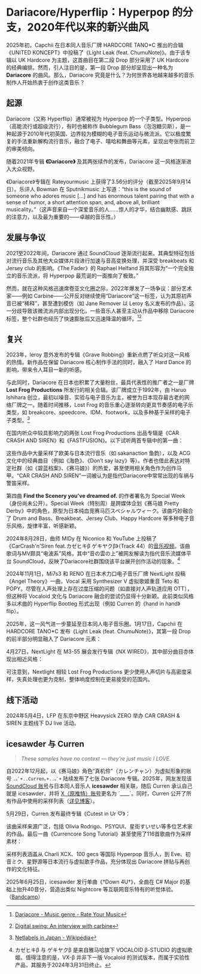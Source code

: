 # Dariacore/Hyperflip：Hyperpop 的分支，2020年代以来的新兴曲风

2025年初，Capchii 在日本同人音乐厂牌 HARDCORE TANO*C 推出的合辑《UNITED KONCEPT》中投稿了《Light Leak (feat. ChumuNote)》。由于该专辑以 UK Hardcore 为主题，这首曲目在第二段 Drop 部分采用了 UK Hardcore 的经典编排。然而，引人注目的是，第一段 Drop 部分却呈现出一种名为 **Dariacore** 的曲风。那么，Dariacore 究竟是什么？为何世界各地越来越多的音乐制作人开始热衷于创作这类音乐？

## 起源

Dariacore（又称 Hyperflip）通常被视为 Hyperpop 的一个子类型。Hyperpop（高能流行或超级流行），有时也被称作 Bubblegum Bass（泡泡糖贝斯），是一种起源于2010年代初英国、边界较为模糊的电子音乐运动与微流派。它以极度繁复的手法重新解构流行音乐，融合了电子、嘻哈和舞曲等元素，呈现出夸张而前卫的审美倾向。

随着2021年专辑 **《Dariacore》** 及其两张续作的发布，Dariacore 这一风格逐渐进入大众视野。

<Meting mid="1948269321" type="song" api="https://api.injahow.cn/meting/?server=:server&type=:type&id=:id&auth=:auth&r=:r"/>

《Dariacore》专辑在 Rateyourmusic 上获得了3.56分的评分（截至2025年9月14日）。乐评人 Bowman 在 Sputnikmusic 上写道：“this is the sound of someone who adores music […] and has enormous talent pairing that with a sense of humor, a short attention span, and, above all, brilliant musicality。”（这声音来自一个深爱音乐的人……惊人的才华，结合幽默感、跳跃的注意力，以及最为重要的——卓越的音乐性。）

## 发展与争议

2021至2022年间，Dariacore 通过 SoundCloud 逐渐流行起来。其典型特征包括对流行音乐及其他大众媒体片段进行加速与音高变换处理，并深受 breakbeats 和 Jersey club 的影响。《The Fader》的 Raphael Helfand 将其形容为“一个完全独立的音乐流派，将 Hyperpop 最荒诞的一面推向了极致。”

然而，就在这种风格迅速席卷亚文化圈之际，2022年爆发了一场争议：部分艺术家——例如 Carbine——公开反对继续使用“Dariacore”这一标签，认为其原初声音已被“稀释”，甚至遭到模仿（如 Jane Remover 以 Leroy 名义发布的作品）。这一分歧导致该微流派内部出现分化，一些音乐人甚至主动从作品中移除 Dariacore 标签，整个社群也经历了快速膨胀后又迅速降温的循环。[^1][^2]

## 复兴

2023年，leroy 意外发布的专辑《Grave Robbing》重新点燃了听众对这一风格的热情。新作品在保留 Dariacore 核心制作手法的同时，融入了 Hard Dance 的影响，带来令人耳目一新的听感。

与此同时，Dariacore 在日本也积累了大量粉丝，最具代表性的推广者之一是厂牌 **Lost Frog Productions** 所发行的相关合辑。该厂牌成立于1992年，由 Haruo Ishihara 创立，最初以噪音、实验与电子音乐为主，被誉为日本现存最古老的网络厂牌之一。随着时间推移，Lost Frog 的音乐重心逐渐转向更具节奏感的电子乐类型，如 breakcore、speedcore、IDM、footwork，以及多种基于采样的电子子类型。[^3]

在国内听众中较具影响力的两张 Lost Frog Productions 出品专辑是《CAR CRASH AND SIREN》和《FASTFUSION》。以下试听两首专辑中的第一曲：

<Meting mid="2082115887" type="song" api="https://api.injahow.cn/meting/?server=:server&type=:type&id=:id&auth=:auth&r=:r"/>
<Meting mid="2150486811" type="song" api="https://api.injahow.cn/meting/?server=:server&type=:type&id=:id&auth=:auth&r=:r"/>

这些作品中大量采样了欧美与日本流行音乐（如 sakanaction 鱼韵），以及 ACG 文化中的经典曲目（例如《海色》、《Don’t say lazy》等）。作者也借此表达对特定社群（如《碧蓝档案》、《赛马娘》）的热爱，甚至使用相关角色作为创作马甲。“CAR CRASH AND SIREN”一词被认为是指代Dariacore中常常出现的车祸与警笛采样。

第四曲 **Find the Scenery you've dreamed of.** 的作者署名为 Special Week（身份尚未公开）。Special Week（特别周）是跨媒体企划《赛马娘 Pretty Derby》中的角色，原型为日本纯血竞赛马匹スペシャルウィーク。该曲巧妙融合了 Drum and Bass、Breakbeat、Jersey Club、Happy Hardcore 等多种电子音乐风格，旋律丰富，听感新颖。

<Meting mid="2150486813" type="song" api="https://api.injahow.cn/meting/?server=:server&type=:type&id=:id&auth=:auth&r=:r"/>

2024年8月28日，曲师 MIDy 在 Niconico 和 YouTube 上投稿了《CarCrash'n'Siren feat.カゼヒキβ ゲキヤクβ》（Track 44）的[音乐视频](https://www.nicovideo.jp/watch/sm44030710)。该曲歌词与MV颇具“电波系”风格，其中“音の雲の上”被网友解读为指代音乐流媒体平台 SoundCloud，反映了Dariacore社群围绕该平台展开创作活动的现象。[^4]

<BiliBili bvid="BV1hRsKeoEwd" />

<Meting mid="2150484363" type="song" api="https://api.injahow.cn/meting/?server=:server&type=:type&id=:id&auth=:auth&r=:r"/>

2024年11月1日，Mi7s3 和 RENO 在日本术力口电子音乐厂牌 NextLight 投稿《Angel Theory》一曲，Vocal 采用 Synthesizer V 虚拟歌姬重音 Teto 和 POPY。尽管在人声处理上存在过度压缩的问题（如直接对人声轨道应用 OTT），但这种将 Vocaloid 文化与 Dariacore 融合的尝试仍显得十分新颖。此前类似风格多以术曲的 Hyperflip Bootleg 形式出现（例如 Curren 的《hand in hand》flip）。

<Meting mid="2638192885" type="song" api="https://api.injahow.cn/meting/?server=:server&type=:type&id=:id&auth=:auth&r=:r"/>

2025年，这一风气进一步蔓延至日本同人电子音乐圈。1月17日，Capchii 在 HARDCORE TANO*C 发布《Light Leak (feat. ChumuNote)》，其第一段 Drop 的前半部分明显融入了 Dariacore 元素：

<Meting mid="2665678520" type="song" api="https://api.injahow.cn/meting/?server=:server&type=:type&id=:id&auth=:auth&r=:r"/>

4月27日，NextLight 在 M3-55 展会发行专辑《NX WIRED》，其中部分曲目亦体现出相近风格：

<Meting mid="2707038471" type="song" api="https://api.injahow.cn/meting/?server=:server&type=:type&id=:id&auth=:auth&r=:r"/>

可注意到，Nextlight 相较 Lost Frog Productions 更少使用人声切片与高密度采样，失真处理也更为克制，整体响度控制在更易接受的范围内。

## 线下活动

2024年5月4日，LFP 在东京中野区 Heavysick ZERO 举办 CAR CRASH & SIREN 主题线下 DJ live 活动。

<BiliBili bvid="BV1t11DY5EFs" />

## icesawder 与 Curren

> *These samples have no context — they’re just music I LOVE.*

自2022年12月起，以《赛马娘》角色“真机伶”（カレンチャン）为虚拟形象的账号 `.｡ﾟ+..Curren｡+..｡ﾟ+` 陆续发布了七张 Dariacore 专辑。2025年，网友发现该 [SoundCloud 账号](https://soundcloud.com/lookatcurren)与日本同人音乐人 **icesawder** 相关联，随后 Curren 承认自己就是 icesawder，并将 [X（原推特）账号](https://x.com/__curren__)更名为 `____`。同时，Curren 公开了所有作品中使用的采样列表（[详见博客](https://lookatcurren.blog.fc2.com/blog-entry-1.html)）。

5月29日，Curren 发布最终专辑《Cutest in Ur ♡》：

<Meting mid="2714684580" type="song" api="https://api.injahow.cn/meting/?server=:server&type=:type&id=:id&auth=:auth&r=:r"/>

该曲采样来源广泛，包括 Olivia Rodrigo、PSYQUI、星街すいせい等多位艺术家的作品。最后一曲《Currencore Song Tutorial》甚至使用了116首歌曲作为采样素材：

<Meting mid="2714684581" type="song" api="https://api.injahow.cn/meting/?server=:server&type=:type&id=:id&auth=:auth&r=:r"/>

采样列表涵盖从 Charli XCX、100 gecs 等国际 Hyperpop 音乐人，到 Eve、初音ミク、星野源等日本流行与虚拟歌手作品，充分体现出 Dariacore 拼贴与再创作的文化特征。

2025年6月25日，icesawder 发行单曲《†Down 4U†》，全曲在 C# Major 的基础上抬升40音分，营造出类似 Nightcore 等互联网音乐特有的听觉体验。（[Bandcamp](https://icesawder.bandcamp.com/track/down-4u)）

<Meting mid="2723416418" type="song" api="https://api.injahow.cn/meting/?server=:server&type=:type&id=:id&auth=:auth&r=:r"/>

[^1]: [Dariacore - Music genre - Rate Your Music](https://rateyourmusic.com/genre/dariacore/)  
[^2]: [Digital swing: An interview with carbine](https://nobells.blog/carbine-interview/)  
[^3]: [Netlabels in Japan - Wikipedia](https://en.wikipedia.org/wiki/Netlabels_in_Japan#Lost_Frog_Productions)  
[^4]: カゼヒキβ 与 ゲキヤクβ 是来自雅马哈旗下 VOCALOID β-STUDIO 的虚拟歌姬。值得注意的是，VX-β 并非下一版 Vocaloid 的测试版本，而属于实验性产品，其服务于2024年3月31日终止。
